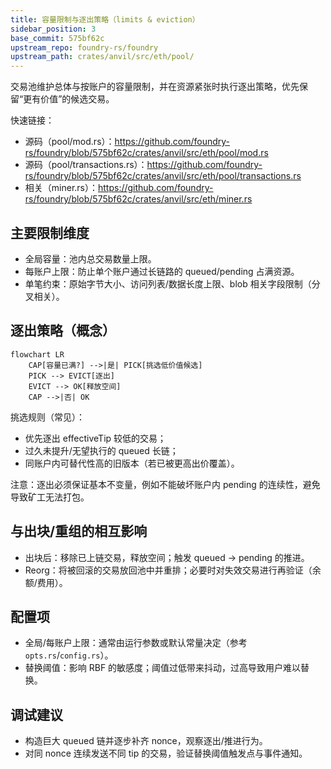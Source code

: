 ```yaml
---
title: 容量限制与逐出策略（limits & eviction）
sidebar_position: 3
base_commit: 575bf62c
upstream_repo: foundry-rs/foundry
upstream_path: crates/anvil/src/eth/pool/
---
```


交易池维护总体与按账户的容量限制，并在资源紧张时执行逐出策略，优先保留“更有价值”的候选交易。

快速链接：
- 源码（pool/mod.rs）：https://github.com/foundry-rs/foundry/blob/575bf62c/crates/anvil/src/eth/pool/mod.rs
- 源码（pool/transactions.rs）：https://github.com/foundry-rs/foundry/blob/575bf62c/crates/anvil/src/eth/pool/transactions.rs
- 相关（miner.rs）：https://github.com/foundry-rs/foundry/blob/575bf62c/crates/anvil/src/eth/miner.rs

## 主要限制维度

- 全局容量：池内总交易数量上限。
- 每账户上限：防止单个账户通过长链路的 queued/pending 占满资源。
- 单笔约束：原始字节大小、访问列表/数据长度上限、blob 相关字段限制（分叉相关）。

## 逐出策略（概念）

```mermaid
flowchart LR
    CAP[容量已满?] -->|是| PICK[挑选低价值候选]
    PICK --> EVICT[逐出]
    EVICT --> OK[释放空间]
    CAP -->|否| OK
```

挑选规则（常见）：
- 优先逐出 effectiveTip 较低的交易；
- 过久未提升/无望执行的 queued 长链；
- 同账户内可替代性高的旧版本（若已被更高出价覆盖）。

注意：逐出必须保证基本不变量，例如不能破坏账户内 pending 的连续性，避免导致矿工无法打包。

## 与出块/重组的相互影响

- 出块后：移除已上链交易，释放空间；触发 queued -> pending 的推进。
- Reorg：将被回滚的交易放回池中并重排；必要时对失效交易进行再验证（余额/费用）。

## 配置项

- 全局/每账户上限：通常由运行参数或默认常量决定（参考 `opts.rs`/`config.rs`）。
- 替换阈值：影响 RBF 的敏感度；阈值过低带来抖动，过高导致用户难以替换。

## 调试建议

- 构造巨大 queued 链并逐步补齐 nonce，观察逐出/推进行为。
- 对同 nonce 连续发送不同 tip 的交易，验证替换阈值触发点与事件通知。

